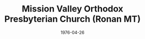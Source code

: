 ---
date: &id001 1976-04-26
end_date: null
location:
  address: null
  city: Ronan
  state: MT
minister:
- end: 1986-01-01
  name: Russell Piper
  start: 1976-01-01
  type: Pastor
ministers:
- Russell Piper
name: Mission Valley Orthodox Presbyterian Church
names:
- end: 1987-04-25
  name: Mission Valley Orthodox Presbyterian Church
  start: 1976-04-26
origination_date: *id001
raw_data: 'MT

  Ronan

  Mission Valley Orthodox Presbyterian Church  (April 26, 1976-April 25, 1987)

  Pastor: Russell Piper, 1976-86

  '
received_from: null
states:
- MT
status:
  active: false
  end_date: null
  reason: null
  received_from: null
  withdrawal_to: null
title: Mission Valley Orthodox Presbyterian Church (Ronan MT)
year_established:
- 1976

---